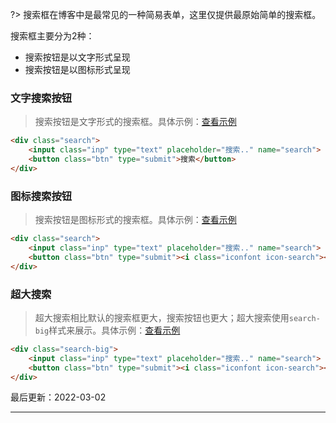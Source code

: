 ?> 搜索框在博客中是最常见的一种简易表单，这里仅提供最原始简单的搜索框。

搜索框主要分为2种：
* 搜索按钮是以文字形式呈现
* 搜索按钮是以图标形式呈现

### 文字搜索按钮

> 搜索按钮是文字形式的搜索框。具体示例：[查看示例](http://localhost:3000/design/view.html?pageurl=http://localhost:3000/examples/component-search.html)

```html
<div class="search">
    <input class="inp" type="text" placeholder="搜索.." name="search">
    <button class="btn" type="submit">搜索</button>
</div>
```

### 图标搜索按钮

> 搜索按钮是图标形式的搜索框。具体示例：[查看示例](http://localhost:3000/design/view.html?pageurl=http://localhost:3000/examples/component-search.html)

```html
<div class="search">
    <input class="inp" type="text" placeholder="搜索.." name="search">
    <button class="btn" type="submit"><i class="iconfont icon-search"></i></button>
</div>
```

### 超大搜索

> 超大搜索相比默认的搜索框更大，搜索按钮也更大；超大搜索使用`search-big`样式来展示。具体示例：[查看示例](http://localhost:3000/design/view.html?pageurl=http://localhost:3000/examples/component-search.html)

```html
<div class="search-big">
    <input class="inp" type="text" placeholder="搜索.." name="search">
    <button class="btn" type="submit"><i class="iconfont icon-search"></i></button>
</div>
```

最后更新：2022-03-02

---
